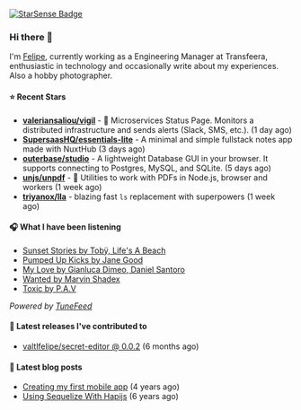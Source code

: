<a href="https://starsense.app/developer-types" target="_blank"><img src="https://starsense.app/api/badge/?user=valtlfelipe" alt="StarSense Badge"></a>

### Hi there 👋

I'm [Felipe](https://felipevm.com), currently working as a Engineering Manager at Transfeera, enthusiastic in technology and occasionally write about my experiences. Also a hobby photographer.

#### ⭐ Recent Stars
- **[valeriansaliou/vigil](https://github.com/valeriansaliou/vigil)** - 🚦 Microservices Status Page. Monitors a distributed infrastructure and sends alerts (Slack, SMS, etc.). (1 day ago)
- **[SupersaasHQ/essentials-lite](https://github.com/SupersaasHQ/essentials-lite)** - A minimal and simple fullstack notes app made with NuxtHub (3 days ago)
- **[outerbase/studio](https://github.com/outerbase/studio)** - A lightweight Database GUI in your browser. It supports connecting to Postgres, MySQL, and SQLite. (5 days ago)
- **[unjs/unpdf](https://github.com/unjs/unpdf)** - 📄 Utilities to work with PDFs in Node.js, browser and workers (1 week ago)
- **[triyanox/lla](https://github.com/triyanox/lla)** - blazing fast `ls` replacement with superpowers (1 week ago)

#### 🎧 What I have been listening
- [Sunset Stories by Tobÿ, Life&#39;s A Beach](https://open.spotify.com/track/3nWHPuwYP1Umxe1vtdFPXE)
- [Pumped Up Kicks by Jane Good](https://open.spotify.com/track/2jRxnAczBOOXbAQiJCP4Z2)
- [My Love by Gianluca Dimeo, Daniel Santoro](https://open.spotify.com/track/55yl2jVMuB0yPUJzWjJM7p)
- [Wanted by Marvin Shadex](https://open.spotify.com/track/6CC0cv0KDIXUwS8GVJwqF7)
- [Toxic by P.A.V](https://open.spotify.com/track/0XvG3GtY8xFrddcYVgHC8C)

_Powered by [TuneFeed](https://tunefeed.app?ref=valtlfelipe-gh-profile)_ 

#### 🚀 Latest releases I've contributed to


- [valtlfelipe/secret-editor @ 0.0.2](https://github.com/valtlfelipe/secret-editor/releases/tag/0.0.2) (6 months ago)

#### 📄 Latest blog posts
- [Creating my first mobile app](https://felipevm.com/posts/creating-my-first-mobile-app/) (4 years ago)
- [Using Sequelize With Hapijs](https://felipevm.com/posts/using-sequelize-with-hapijs/) (6 years ago)
